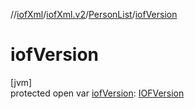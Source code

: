 //[iofXml](../../../index.md)/[iofXml.v2](../index.md)/[PersonList](index.md)/[iofVersion](iof-version.md)

# iofVersion

[jvm]\
protected open var [iofVersion](iof-version.md): [IOFVersion](../-i-o-f-version/index.md)
